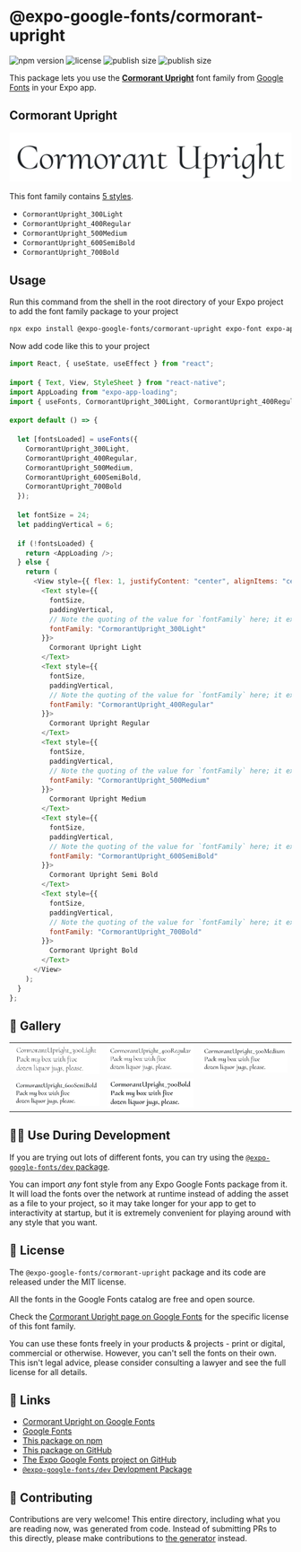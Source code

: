 # @expo-google-fonts/cormorant-upright

![npm version](https://flat.badgen.net/npm/v/@expo-google-fonts/cormorant-upright)
![license](https://flat.badgen.net/github/license/expo/google-fonts)
![publish size](https://flat.badgen.net/packagephobia/install/@expo-google-fonts/cormorant-upright)
![publish size](https://flat.badgen.net/packagephobia/publish/@expo-google-fonts/cormorant-upright)

This package lets you use the [**Cormorant Upright**](https://fonts.google.com/specimen/Cormorant+Upright) font family from [Google Fonts](https://fonts.google.com/) in your Expo app.

## Cormorant Upright

![Cormorant Upright](./font-family.png)

This font family contains [5 styles](#-gallery).

- `CormorantUpright_300Light`
- `CormorantUpright_400Regular`
- `CormorantUpright_500Medium`
- `CormorantUpright_600SemiBold`
- `CormorantUpright_700Bold`

## Usage

Run this command from the shell in the root directory of your Expo project to add the font family package to your project

```sh
npx expo install @expo-google-fonts/cormorant-upright expo-font expo-app-loading
```

Now add code like this to your project

```js
import React, { useState, useEffect } from "react";

import { Text, View, StyleSheet } from "react-native";
import AppLoading from "expo-app-loading";
import { useFonts, CormorantUpright_300Light, CormorantUpright_400Regular, CormorantUpright_500Medium, CormorantUpright_600SemiBold, CormorantUpright_700Bold } from '@expo-google-fonts/cormorant-upright';

export default () => {

  let [fontsLoaded] = useFonts({
    CormorantUpright_300Light, 
    CormorantUpright_400Regular, 
    CormorantUpright_500Medium, 
    CormorantUpright_600SemiBold, 
    CormorantUpright_700Bold
  });

  let fontSize = 24;
  let paddingVertical = 6;

  if (!fontsLoaded) {
    return <AppLoading />;
  } else {
    return (
      <View style={{ flex: 1, justifyContent: "center", alignItems: "center" }}>
        <Text style={{
          fontSize,
          paddingVertical,
          // Note the quoting of the value for `fontFamily` here; it expects a string!
          fontFamily: "CormorantUpright_300Light"
        }}>
          Cormorant Upright Light
        </Text>
        <Text style={{
          fontSize,
          paddingVertical,
          // Note the quoting of the value for `fontFamily` here; it expects a string!
          fontFamily: "CormorantUpright_400Regular"
        }}>
          Cormorant Upright Regular
        </Text>
        <Text style={{
          fontSize,
          paddingVertical,
          // Note the quoting of the value for `fontFamily` here; it expects a string!
          fontFamily: "CormorantUpright_500Medium"
        }}>
          Cormorant Upright Medium
        </Text>
        <Text style={{
          fontSize,
          paddingVertical,
          // Note the quoting of the value for `fontFamily` here; it expects a string!
          fontFamily: "CormorantUpright_600SemiBold"
        }}>
          Cormorant Upright Semi Bold
        </Text>
        <Text style={{
          fontSize,
          paddingVertical,
          // Note the quoting of the value for `fontFamily` here; it expects a string!
          fontFamily: "CormorantUpright_700Bold"
        }}>
          Cormorant Upright Bold
        </Text>
      </View>
    );
  }
};
```

## 🔡 Gallery


||||
|-|-|-|
|![CormorantUpright_300Light](./CormorantUpright_300Light.ttf.png)|![CormorantUpright_400Regular](./CormorantUpright_400Regular.ttf.png)|![CormorantUpright_500Medium](./CormorantUpright_500Medium.ttf.png)||
|![CormorantUpright_600SemiBold](./CormorantUpright_600SemiBold.ttf.png)|![CormorantUpright_700Bold](./CormorantUpright_700Bold.ttf.png)|||


## 👩‍💻 Use During Development

If you are trying out lots of different fonts, you can try using the [`@expo-google-fonts/dev` package](https://github.com/expo/google-fonts/tree/master/font-packages/dev#readme).

You can import _any_ font style from any Expo Google Fonts package from it. It will load the fonts over the network at runtime instead of adding the asset as a file to your project, so it may take longer for your app to get to interactivity at startup, but it is extremely convenient for playing around with any style that you want.


## 📖 License

The `@expo-google-fonts/cormorant-upright` package and its code are released under the MIT license.

All the fonts in the Google Fonts catalog are free and open source.

Check the [Cormorant Upright page on Google Fonts](https://fonts.google.com/specimen/Cormorant+Upright) for the specific license of this font family.

You can use these fonts freely in your products & projects - print or digital, commercial or otherwise. However, you can't sell the fonts on their own. This isn't legal advice, please consider consulting a lawyer and see the full license for all details.

## 🔗 Links

- [Cormorant Upright on Google Fonts](https://fonts.google.com/specimen/Cormorant+Upright)
- [Google Fonts](https://fonts.google.com/)
- [This package on npm](https://www.npmjs.com/package/@expo-google-fonts/cormorant-upright)
- [This package on GitHub](https://github.com/expo/google-fonts/tree/master/font-packages/cormorant-upright)
- [The Expo Google Fonts project on GitHub](https://github.com/expo/google-fonts)
- [`@expo-google-fonts/dev` Devlopment Package](https://github.com/expo/google-fonts/tree/master/font-packages/dev)

## 🤝 Contributing

Contributions are very welcome! This entire directory, including what you are reading now, was generated from code. Instead of submitting PRs to this directly, please make contributions to [the generator](https://github.com/expo/google-fonts/tree/master/packages/generator) instead.
